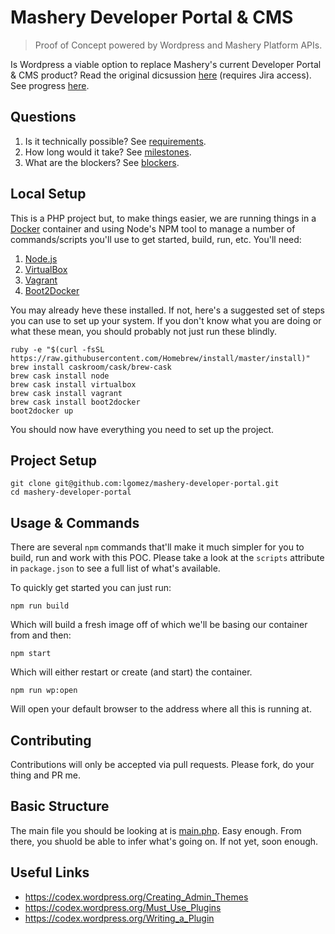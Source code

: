 # Mashery Developer Portal & CMS
> Proof of Concept powered by Wordpress and Mashery Platform APIs.

Is Wordpress a viable option to replace Mashery's current Developer Portal & CMS product? Read the original dicsussion [here](https://mashery.jira.com/wiki/pages/viewpage.action?pageId=99844396) (requires Jira access). See progress [here](lgomez/mashery-developer-portal/issues).

## Questions

1. Is it technically possible? See [requirements](lgomez/mashery-developer-portal/issues?utf8=✓&q=label%3Arequirement).
2. How long would it take? See [milestones](lgomez/mashery-developer-portal/milestones).
3. What are the blockers? See [blockers](lgomez/mashery-developer-portal/issues?utf8=✓&q=label%3Aplatform+label%3Ablocker).

## Local Setup

This is a PHP project but, to make things easier, we are running things in a [Docker](https://www.docker.com/) container and using Node's NPM tool to manage a number of commands/scripts you'll use to get started, build, run, etc. You'll need:

1. [Node.js](https://nodejs.org/)
2. [VirtualBox](https://www.virtualbox.org/)
3. [Vagrant](https://www.vagrantup.com/)
4. [Boot2Docker](http://boot2docker.io/)

You may already heve these installed. If not, here's a suggested set of steps you can use to set up your system. If you don't know what you are doing or what these mean, you should probably not just run these blindly.

    ruby -e "$(curl -fsSL https://raw.githubusercontent.com/Homebrew/install/master/install)"
    brew install caskroom/cask/brew-cask
    brew cask install node
    brew cask install virtualbox
    brew cask install vagrant
    brew cask install boot2docker
    boot2docker up

You should now have everything you need to set up the project.

## Project Setup

    git clone git@github.com:lgomez/mashery-developer-portal.git
    cd mashery-developer-portal

## Usage & Commands

There are several `npm` commands that'll make it much simpler for you to build,
run and work with this POC. Please take a look at the `scripts` attribute in `package.json`
to see a full list of what's available.

To quickly get started you can just run:

    npm run build

Which will build a fresh image off of which we'll be basing our container from and then:

    npm start

Which will either restart or create (and start) the container.

    npm run wp:open

Will open your default browser to the address where all this is running at.

## Contributing

Contributions will only be accepted via pull requests. Please fork, do your thing and PR me.

## Basic Structure

The main file you should be looking at is [main.php](main.php). Easy enough. From there, you shuold be able to infer what's going on. If not yet, soon enough.

## Useful Links

* https://codex.wordpress.org/Creating_Admin_Themes
* https://codex.wordpress.org/Must_Use_Plugins
* https://codex.wordpress.org/Writing_a_Plugin
